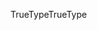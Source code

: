 <span data-ttu-id="baab5-101">TrueType</span><span class="sxs-lookup"><span data-stu-id="baab5-101">TrueType</span></span>